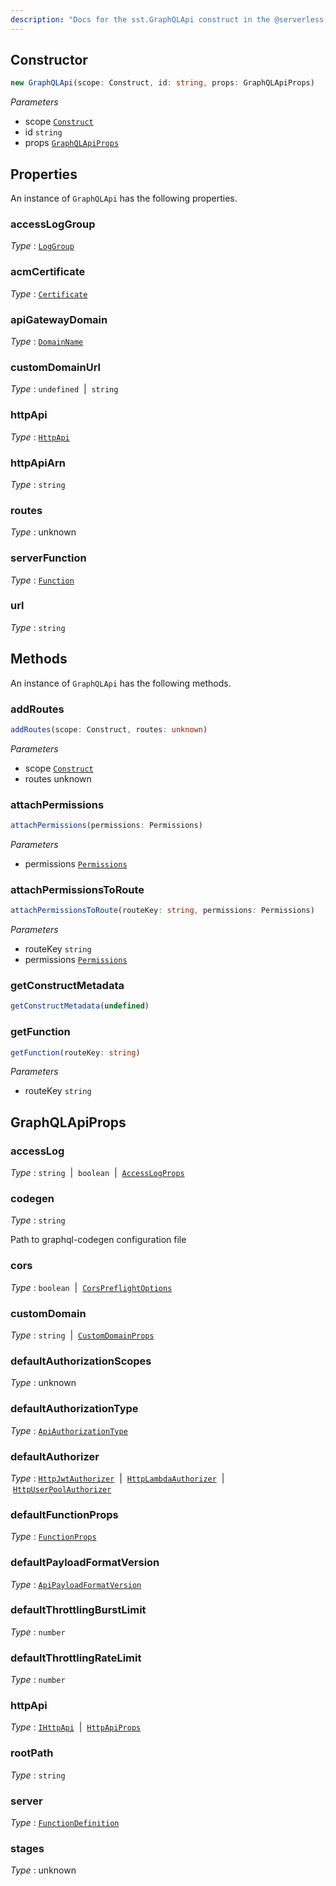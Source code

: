 ```yaml
---
description: "Docs for the sst.GraphQLApi construct in the @serverless-stack/resources package"
---
```



## Constructor
```ts
new GraphQLApi(scope: Construct, id: string, props: GraphQLApiProps)
```
_Parameters_
- scope [`Construct`](https://docs.aws.amazon.com/cdk/api/v2/docs/constructs.Construct.html)
- id `string`
- props [`GraphQLApiProps`](#graphqlapiprops)
## Properties
An instance of `GraphQLApi` has the following properties.
### accessLogGroup

_Type_ : [`LogGroup`](https://docs.aws.amazon.com/cdk/api/v2/docs/aws-cdk-lib.LogGroup.html)

### acmCertificate

_Type_ : [`Certificate`](https://docs.aws.amazon.com/cdk/api/v2/docs/aws-cdk-lib.Certificate.html)

### apiGatewayDomain

_Type_ : [`DomainName`](DomainName)

### customDomainUrl

_Type_ : `undefined`&nbsp; | &nbsp;`string`

### httpApi

_Type_ : [`HttpApi`](HttpApi)

### httpApiArn

_Type_ : `string`

### routes

_Type_ : unknown

### serverFunction

_Type_ : [`Function`](Function)

### url

_Type_ : `string`

## Methods
An instance of `GraphQLApi` has the following methods.
### addRoutes

```ts
addRoutes(scope: Construct, routes: unknown)
```
_Parameters_
- scope [`Construct`](https://docs.aws.amazon.com/cdk/api/v2/docs/constructs.Construct.html)
- routes unknown
### attachPermissions

```ts
attachPermissions(permissions: Permissions)
```
_Parameters_
- permissions [`Permissions`](Permissions)
### attachPermissionsToRoute

```ts
attachPermissionsToRoute(routeKey: string, permissions: Permissions)
```
_Parameters_
- routeKey `string`
- permissions [`Permissions`](Permissions)
### getConstructMetadata

```ts
getConstructMetadata(undefined)
```
### getFunction

```ts
getFunction(routeKey: string)
```
_Parameters_
- routeKey `string`
## GraphQLApiProps
### accessLog

_Type_ : `string`&nbsp; | &nbsp;`boolean`&nbsp; | &nbsp;[`AccessLogProps`](AccessLogProps)

### codegen

_Type_ : `string`

Path to graphql-codegen configuration file
### cors

_Type_ : `boolean`&nbsp; | &nbsp;[`CorsPreflightOptions`](CorsPreflightOptions)

### customDomain

_Type_ : `string`&nbsp; | &nbsp;[`CustomDomainProps`](CustomDomainProps)

### defaultAuthorizationScopes

_Type_ : unknown

### defaultAuthorizationType

_Type_ : [`ApiAuthorizationType`](ApiAuthorizationType)

### defaultAuthorizer

_Type_ : [`HttpJwtAuthorizer`](HttpJwtAuthorizer)&nbsp; | &nbsp;[`HttpLambdaAuthorizer`](HttpLambdaAuthorizer)&nbsp; | &nbsp;[`HttpUserPoolAuthorizer`](HttpUserPoolAuthorizer)

### defaultFunctionProps

_Type_ : [`FunctionProps`](FunctionProps)

### defaultPayloadFormatVersion

_Type_ : [`ApiPayloadFormatVersion`](ApiPayloadFormatVersion)

### defaultThrottlingBurstLimit

_Type_ : `number`

### defaultThrottlingRateLimit

_Type_ : `number`

### httpApi

_Type_ : [`IHttpApi`](IHttpApi)&nbsp; | &nbsp;[`HttpApiProps`](HttpApiProps)

### rootPath

_Type_ : `string`

### server

_Type_ : [`FunctionDefinition`](FunctionDefinition)

### stages

_Type_ : unknown
